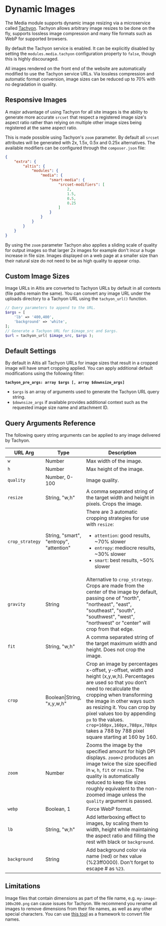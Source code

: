 # Dynamic Images

The Media module supports dynamic image resizing via a microservice called [Tachyon](https://github.com/humanmade/tachyon). Tachyon
allows arbitrary image resizes to be done on the fly, supports lossless image compression and many file formats such as WebP for
supported browsers.

By default the Tachyon service is enabled. It can be explicitly disabled by setting the `modules.media.tachyon` configuration
property to `false`, though this is highly discouraged.

All images rendered on the front end of the website are automatically modified to use the Tachyon service URLs. Via lossless
compression and automatic format conversion, image sizes can be reduced up to 70% with no degradation in quality.

## Responsive Images

A major advantage of using Tachyon for all site images is the ability to generate more accurate `srcset` that respect a registered
image size's aspect ratio rather than relying on multiple other image sizes being registered at the same aspect ratio.

This is made possible using Tachyon's `zoom` parameter. By default all `srcset` attributes will be generated with 2x, 1.5x, 0.5x and
0.25x alternatives. The available modifiers can be configured through the `composer.json` file:

```json
{
    "extra": {
        "altis": {
            "modules": {
                "media": {
                    "smart-media": {
                        "srcset-modifiers": [
                            2,
                            1.5,
                            0.5,
                            0.25
                        ]
                    }
                }
            }
        }
    }
}
```

By using the `zoom` parameter Tachyon also applies a sliding scale of quality for output images so that larger 2x images for example
don't incur a huge increase in file size. Images displayed on a web page at a smaller size than their natural size do not need to be
as high quality to appear crisp.

## Custom Image Sizes

Image URLs in Altis are converted to Tachyon URLs by default in all contexts (file paths remain the same). You can convert any image
URL under the uploads directory to a Tachyon URL using the `tachyon_url()` function.

```php
// Query parameters to append to the URL.
$args = [
    'lb' => '400,400',
    'background' => 'white',
];
// Generate a Tachyon URL for $image_src and $args.
$url = tachyon_url( $image_src, $args );
```

## Default Settings

By default in Altis all Tachyon URLs for image sizes that result in a cropped image will have smart cropping applied. You can apply
additional default modifications using the following filter:

**`tachyon_pre_args: array $args [, array $downsize_args]`**

- `$args` is an array of arguments used to generate the Tachyon URL query string.
- `$downsize_args` if available provides additional context such as the requested image size name and attachment ID.

## Query Arguments Reference

The following query string arguments can be applied to any image delivered by Tachyon.

 <!-- markdownlint-disable MD033 -->
| URL Arg         | Type                                    | Description                                                                                                                                                                                                                                                                                                                                                                  |
|-----------------|-----------------------------------------|------------------------------------------------------------------------------------------------------------------------------------------------------------------------------------------------------------------------------------------------------------------------------------------------------------------------------------------------------------------------------|
| `w`             | Number                                  | Max width of the image.                                                                                                                                                                                                                                                                                                                                                      |
| `h`             | Number                                  | Max height of the image.                                                                                                                                                                                                                                                                                                                                                     |
| `quality`       | Number, 0-100                           | Image quality.                                                                                                                                                                                                                                                                                                                                                               |
| `resize`        | String, "w,h"                           | A comma separated string of the target width and height in pixels. Crops the image.                                                                                                                                                                                                                                                                                          |
| `crop_strategy` | String, "smart", "entropy", "attention" | There are 3 automatic cropping strategies for use with `resize`: <ul><li>`attention`: good results, ~70% slower</li><li>`entropy`: mediocre results, ~30% slower</li><li>`smart`: best results, ~50% slower</li>                                                                                                                                                             |
| `gravity`       | String                                  | Alternative to `crop_strategy`. Crops are made from the center of the image by default, passing one of "north", "northeast", "east", "southeast", "south", "southwest", "west", "northwest" or "center" will crop from that edge.                                                                                                                                            |
| `fit`           | String, "w,h"                           | A comma separated string of the target maximum width and height. Does not crop the image.                                                                                                                                                                                                                                                                                    |
| `crop`          | Boolean\|String, "x,y,w,h"              | Crop an image by percentages x-offset, y-offset, width and height (x,y,w,h). Percentages are used so that you don’t need to recalculate the cropping when transforming the image in other ways such as resizing it. You can crop by pixel values too by appending `px` to the values. `crop=160px,160px,788px,788px` takes a 788 by 788 pixel square starting at 160 by 160. |
| `zoom`          | Number                                  | Zooms the image by the specified amount for high DPI displays. `zoom=2` produces an image twice the size specified in `w`, `h`, `fit` or `resize`. The quality is automatically reduced to keep file sizes roughly equivalent to the non-zoomed image unless the `quality` argument is passed.                                                                               |
| `webp`          | Boolean, 1                              | Force WebP format.                                                                                                                                                                                                                                                                                                                                                           |
| `lb`            | String, "w,h"                           | Add letterboxing effect to images, by scaling them to width, height while maintaining the aspect ratio and filling the rest with black or `background`.                                                                                                                                                                                                                      |
| `background`    | String                                  | Add background color via name (red) or hex value (%23ff0000). Don't forget to escape # as `%23`.                                                                                                                                                                                                                                                                             |
 <!-- markdownlint-enable MD033 -->

## Limitations

Image files that contain dimensions as part of the file name, e.g. `my-image-100x200.png` can cause issues for Tachyon. We recommend you rename all images to remove dimensions from their file names, as well as any other special characters. You can use [this tool](https://github.com/humanmade/rename-images-command) as a framework to convert file names.
